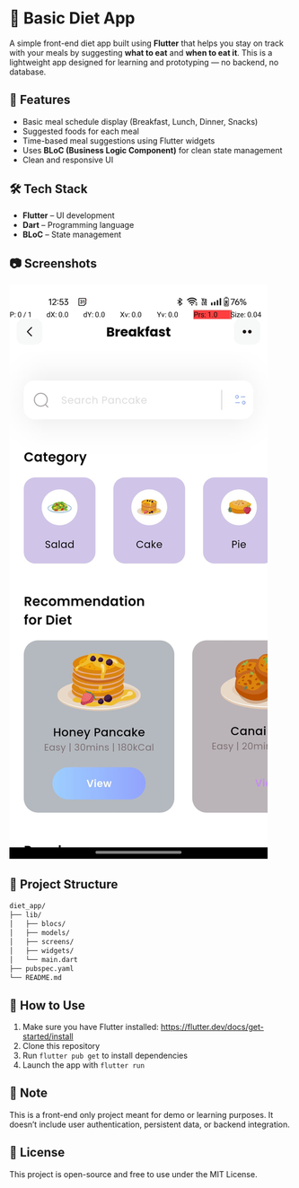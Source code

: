 
# 🥗 Basic Diet App

A simple front-end diet app built using **Flutter** that helps you stay on track with your meals by suggesting **what to eat** and **when to eat it**. This is a lightweight app designed for learning and prototyping — no backend, no database.

## 🚀 Features

- Basic meal schedule display (Breakfast, Lunch, Dinner, Snacks)
- Suggested foods for each meal
- Time-based meal suggestions using Flutter widgets
- Uses **BLoC (Business Logic Component)** for clean state management
- Clean and responsive UI

## 🛠️ Tech Stack

- **Flutter** – UI development
- **Dart** – Programming language
- **BLoC** – State management

## 📷 Screenshots

*![Meal Plan](assets/icons/ss.jpeg)*


## 📁 Project Structure

```
diet_app/
├── lib/
│   ├── blocs/
│   ├── models/
│   ├── screens/
│   ├── widgets/
│   └── main.dart
├── pubspec.yaml
└── README.md
```

## 📌 How to Use

1. Make sure you have Flutter installed: https://flutter.dev/docs/get-started/install
2. Clone this repository
3. Run `flutter pub get` to install dependencies
4. Launch the app with `flutter run`

## 📝 Note

This is a front-end only project meant for demo or learning purposes. It doesn’t include user authentication, persistent data, or backend integration.

## 📄 License

This project is open-source and free to use under the MIT License.
